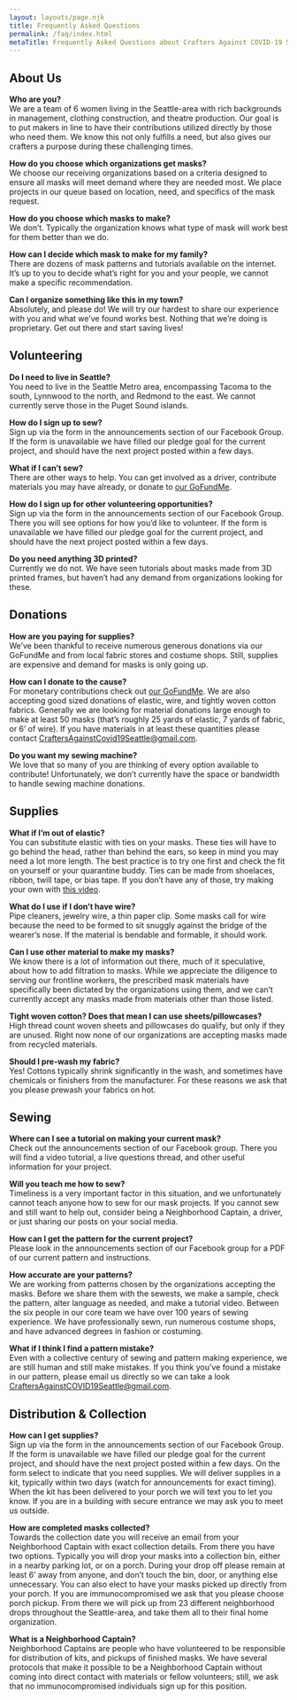 ```yaml
---
layout: layouts/page.njk
title: Frequently Asked Questions
permalink: /faq/index.html
metaTitle: Frequently Asked Questions about Crafters Against COVID-19 Seattle
---
```

## **About Us**

**Who are you?**\
We are a team of 6 women living in the Seattle-area with rich backgrounds in management, clothing construction, and theatre production. Our goal is to put makers in line to have their contributions utilized directly by those who need them. We know this not only fulfills a need, but also gives our crafters a purpose during these challenging times.

**How do you choose which organizations get masks?**\
We choose our receiving organizations based on a criteria designed to ensure all masks will meet demand where they are needed most. We place projects in our queue based on location, need, and specifics of the mask request.

**How do you choose which masks to make?**\
We don’t. Typically the organization knows what type of mask will work best for them better than we do.

**How can I decide which mask to make for my family?**\
There are dozens of mask patterns and tutorials available on the internet. It’s up to you to decide what’s right for you and your people, we cannot make a specific recommendation.

**Can I organize something like this in my town?**\
Absolutely, and please do! We will try our hardest to share our experience with you and what we’ve found works best. Nothing that we’re doing is proprietary. Get out there and start saving lives!

## Volunteering

**Do I need to live in Seattle?**\
You need to live in the Seattle Metro area, encompassing Tacoma to the south, Lynnwood to the north, and Redmond to the east. We cannot currently serve those in the Puget Sound islands.

**How do I sign up to sew?**\
Sign up via the form in the announcements section of our Facebook Group. If the form is unavailable we have filled our pledge goal for the current project, and should have the next project posted within a few days.

**What if I can’t sew?**\
There are other ways to help. You can get involved as a driver, contribute materials you may have already, or donate to [our GoFundMe](https://www.gofundme.com/f/crafters-against-covid19-seattle).

**How do I sign up for other volunteering opportunities?**\
Sign up via the form in the announcements section of our Facebook Group. There you will see options for how you’d like to volunteer. If the form is unavailable we have filled our pledge goal for the current project, and should have the next project posted within a few days.

**Do you need anything 3D printed?**\
Currently we do not. We have seen tutorials about masks made from 3D printed frames, but haven’t had any demand from organizations looking for these.

## **Donations**

**How are you paying for supplies?**\
We’ve been thankful to receive numerous generous donations via our GoFundMe and from local fabric stores and costume shops. Still, supplies are expensive and demand for masks is only going up.

**How can I donate to the cause?**\
For monetary contributions check out [our GoFundMe](https://www.gofundme.com/f/crafters-against-covid19-seattle). We are also accepting good sized donations of elastic, wire, and tightly woven cotton fabrics. Generally we are looking for material donations large enough to make at least 50 masks (that’s roughly 25 yards of elastic, 7 yards of fabric, or 6’ of wire). If you have materials in at least these quantities please contact [CraftersAgainstCovid19Seattle@gmail.com](mailto:CraftersAgainstCOVID19Seattle@gmail.com).

**Do you want my sewing machine?**\
We love that so many of you are thinking of every option available to contribute! Unfortunately, we don’t currently have the space or bandwidth to handle sewing machine donations.

## Supplies

**What if I’m out of elastic?**\
You can substitute elastic with ties on your masks. These ties will have to go behind the head, rather than behind the ears, so keep in mind you may need a lot more length. The best practice is to try one first and check the fit on yourself or your quarantine buddy. Ties can be made from shoelaces, ribbon, twill tape, or bias tape. If you don’t have any of those, try making your own with [this video]([https://youtu.be/O298NkkQelw](https://youtu.be/O298NkkQelw?fbclid=IwAR29MiUz8dGRXEiYV8tQqFL4pQBfJiRPqrmRbDC_40SEeIWPBib1ZujGZoU)).

**What do I use if I don’t have wire?**\
Pipe cleaners, jewelry wire, a thin paper clip. Some masks call for wire because the need to be formed to sit snuggly against the bridge of the wearer’s nose. If the material is bendable and formable, it should work.

**Can I use other material to make my masks?**\
We know there is a lot of information out there, much of it speculative, about how to add filtration to masks. While we appreciate the diligence to serving our frontline workers, the prescribed mask materials have specifically been dictated by the organizations using them, and we can’t currently accept any masks made from materials other than those listed.

**Tight woven cotton? Does that mean I can use sheets/pillowcases?**\
High thread count woven sheets and pillowcases do qualify, but only if they are unused. Right now none of our organizations are accepting masks made from recycled materials.

**Should I pre-wash my fabric?**\
Yes! Cottons typically shrink significantly in the wash, and sometimes have chemicals or finishers from the manufacturer. For these reasons we ask that you please prewash your fabrics on hot.

## Sewing

**Where can I see a tutorial on making your current mask?**\
Check out the announcements section of our Facebook group. There you will find a video tutorial, a live questions thread, and other useful information for your project.

**Will you teach me how to sew?**\
Timeliness is a very important factor in this situation, and we unfortunately cannot teach anyone how to sew for our mask projects. If you cannot sew and still want to help out, consider being a Neighborhood Captain, a driver, or just sharing our posts on your social media.

**How can I get the pattern for the current project?**\
Please look in the announcements section of our Facebook group for a PDF of our current pattern and instructions.

**How accurate are your patterns?**\
We are working from patterns chosen by the organizations accepting the masks. Before we share them with the sewests, we make a sample, check the pattern, alter language as needed, and make a tutorial video. Between the six people in our core team we have over 100 years of sewing experience. We have professionally sewn, run numerous costume shops, and have advanced degrees in fashion or costuming.

**What if I think I find a pattern mistake?**\
Even with a collective century of sewing and pattern making experience, we are still human and still make mistakes. If you think you’ve found a mistake in our pattern, please email us directly so we can take a look [CraftersAgainstCOVID19Seattle@gmail.com](mailto:CraftersAgainstCOVID19Seattle@gmail.com).

## Distribution & Collection

**How can I get supplies?**\
Sign up via the form in the announcements section of our Facebook Group. If the form is unavailable we have filled our pledge goal for the current project, and should have the next project posted within a few days. On the form select to indicate that you need supplies. We will deliver supplies in a kit, typically within two days (watch for announcements for exact timing). When the kit has been delivered to your porch we will text you to let you know. If you are in a building with secure entrance we may ask you to meet us outside.

**How are completed masks collected?**\
Towards the collection date you will receive an email from your Neighborhood Captain with exact collection details. From there you have two options. Typically you will drop your masks into a collection bin, either in a nearby parking lot, or on a porch. During your drop off please remain at least 6’ away from anyone, and don’t touch the bin, door, or anything else unnecessary. You can also elect to have your masks picked up directly from your porch. If you are immunocompromised we ask that you please choose porch pickup. From there we will pick up from 23 different neighborhood drops throughout the Seattle-area, and take them all to their final home organization.

**What is a Neighborhood Captain?**\
Neighborhood Captains are people who have volunteered to be responsible for distribution of kits, and pickups of finished masks. We have several protocols that make it possible to be a Neighborhood Captain without coming into direct contact with materials or fellow volunteers; still, we ask that no immunocompromised individuals sign up for this position.